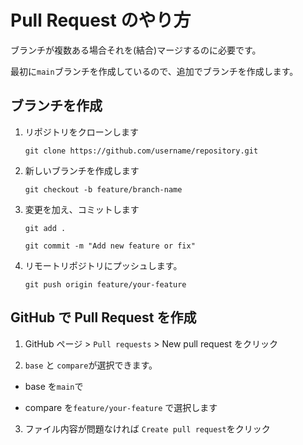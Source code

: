 # Pull Request のやり方

ブランチが複数ある場合それを(結合)マージするのに必要です。

最初に`main`ブランチを作成しているので、追加でブランチを作成します。

## ブランチを作成

1.  リポジトリをクローンします

    ```
    git clone https://github.com/username/repository.git

    ```

2.  新しいブランチを作成します

    ```
    git checkout -b feature/branch-name

    ```

3.  変更を加え、コミットします

    ```
    git add .

    git commit -m "Add new feature or fix"

    ```

4.  リモートリポジトリにプッシュします。

    ```
    git push origin feature/your-feature

    ```

## GitHub で Pull Request を作成

1. GitHub ページ > `Pull requests` > New pull request をクリック

2. `base` と `compare`が選択できます。

- base を`main`で

- compare を`feature/your-feature` で選択します

3. ファイル内容が問題なければ `Create pull request`をクリック
